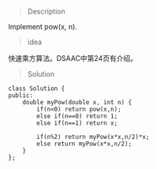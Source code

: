> Description

Implement pow(x, n).

> idea

快速乘方算法。DSAAC中第24页有介绍。

> Solution

```
class Solution {
public:
    double myPow(double x, int n) {
        if(n<0) return pow(x,n);
        else if(n==0) return 1;
        else if(n==1) return x;
        
        if(n%2) return myPow(x*x,n/2)*x;
        else return myPow(x*x,n/2);
    }
};
```
